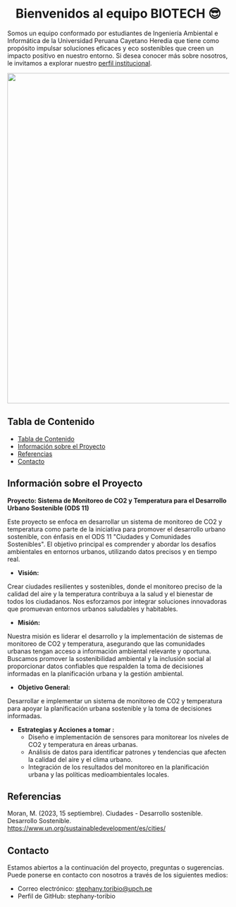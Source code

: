 <h1 align="center">Bienvenidos al equipo BIOTECH 😎</h1>

Somos un equipo conformado por estudiantes de Ingeniería Ambiental e Informática de la Universidad Peruana Cayetano Heredia que tiene como propósito impulsar soluciones eficaces y eco sostenibles que creen un impacto positivo en nuestro entorno.
Si desea conocer más sobre nosotros, le invitamos a explorar nuestro
<a href="https://github.com/stephany-toribio/Repositorio-BioTech/blob/main/FdD/Entregables/E01SobreNosotros.md" target="_blank">perfil institucional</a>.

<p align="center"><img src="https://github.com/stephany-toribio/Repositorio-BioTech/blob/main/Imagenes/GrupalBioTech.jpg" width="750" style="margin: auto;"></p>

## Tabla de Contenido
- [Tabla de Contenido](#tabla-de-contenido)
- [Información sobre el Proyecto](#información-sobre-el-proyecto)
- [Referencias](#referencias)
- [Contacto](#contacto)

## Información sobre el Proyecto

**Proyecto: Sistema de Monitoreo de CO2 y Temperatura para el Desarrollo Urbano Sostenible (ODS 11)**

Este proyecto se enfoca en desarrollar un sistema de monitoreo de CO2 y temperatura como parte de la iniciativa para promover el desarrollo urbano sostenible, con énfasis en el ODS 11 "Ciudades y Comunidades Sostenibles". El objetivo principal es comprender y abordar los desafíos ambientales en entornos urbanos, utilizando datos precisos y en tiempo real.

- **Visión:**

Crear ciudades resilientes y sostenibles, donde el monitoreo preciso de la calidad del aire y la temperatura contribuya a la salud y el bienestar de todos los ciudadanos. Nos esforzamos por integrar soluciones innovadoras que promuevan entornos urbanos saludables y habitables.

- **Misión:**

Nuestra misión es liderar el desarrollo y la implementación de sistemas de monitoreo de CO2 y temperatura, asegurando que las comunidades urbanas tengan acceso a información ambiental relevante y oportuna. Buscamos promover la sostenibilidad ambiental y la inclusión social al proporcionar datos confiables que respalden la toma de decisiones informadas en la planificación urbana y la gestión ambiental.

- **Objetivo General:**

Desarrollar e implementar un sistema de monitoreo de CO2 y temperatura para apoyar la planificación urbana sostenible y la toma de decisiones informadas.

- **Estrategias y Acciones a tomar :**
    - Diseño e implementación de sensores para monitorear los niveles de CO2 y temperatura en áreas urbanas.
    - Análisis de datos para identificar patrones y tendencias que afecten la calidad del aire y el clima urbano.
    - Integración de los resultados del monitoreo en la planificación urbana y las políticas medioambientales locales.
## Referencias

Moran, M. (2023, 15 septiembre). Ciudades - Desarrollo sostenible. Desarrollo Sostenible. https://www.un.org/sustainabledevelopment/es/cities/ 

## Contacto 

Estamos abiertos a la continuación del proyecto, preguntas o sugerencias. Puede ponerse en contacto con nosotros a través de los siguientes medios:

- Correo electrónico: stephany.toribio@upch.pe
- Perfil de GitHub: stephany-toribio